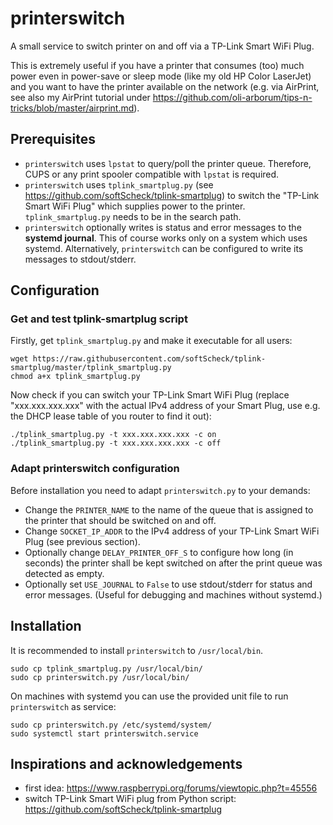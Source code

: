 # printerswitch
A small service to switch printer on and off via a TP-Link Smart WiFi Plug.

This is extremely useful if you have a printer that consumes (too) much power even in power-save or sleep mode (like my old HP Color LaserJet) and you want to have the printer available on the network (e.g. via AirPrint, see also my AirPrint tutorial under https://github.com/oli-arborum/tips-n-tricks/blob/master/airprint.md).

## Prerequisites
* `printerswitch` uses `lpstat` to query/poll the printer queue. Therefore, CUPS or any print spooler compatible with `lpstat` is required.
* `printerswitch` uses `tplink_smartplug.py` (see https://github.com/softScheck/tplink-smartplug) to switch the "TP-Link Smart WiFi Plug" which supplies power to the printer. `tplink_smartplug.py` needs to be in the search path.
* `printerswitch` optionally writes is status and error messages to the **systemd journal**. This of course works only on a system which uses systemd. Alternatively, `printerswitch` can be configured to write its messages to stdout/stderr.

## Configuration
### Get and test tplink-smartplug script
Firstly, get `tplink_smartplug.py` and make it executable for all users:
```
wget https://raw.githubusercontent.com/softScheck/tplink-smartplug/master/tplink_smartplug.py
chmod a+x tplink_smartplug.py
```
Now check if you can switch your TP-Link Smart WiFi Plug (replace "xxx.xxx.xxx.xxx" with the actual IPv4 address of your Smart Plug, use e.g. the DHCP lease table of you router to find it out):
```
./tplink_smartplug.py -t xxx.xxx.xxx.xxx -c on
./tplink_smartplug.py -t xxx.xxx.xxx.xxx -c off
```
### Adapt printerswitch configuration
Before installation you need to adapt `printerswitch.py` to your demands:
* Change the `PRINTER_NAME` to the name of the queue that is assigned to the printer that should be switched on and off.
* Change `SOCKET_IP_ADDR` to the IPv4 address of your TP-Link Smart WiFi Plug (see previous section).
* Optionally change `DELAY_PRINTER_OFF_S` to configure how long (in seconds) the printer shall be kept switched on after the print queue was detected as empty.
* Optionally set `USE_JOURNAL` to `False` to use stdout/stderr for status and error messages. (Useful for debugging and machines without systemd.)

## Installation
It is recommended to install `printerswitch` to `/usr/local/bin`.
```
sudo cp tplink_smartplug.py /usr/local/bin/
sudo cp printerswitch.py /usr/local/bin/
```
On machines with systemd you can use the provided unit file to run `printerswitch` as service:
```
sudo cp printerswitch.py /etc/systemd/system/
sudo systemctl start printerswitch.service
```
## Inspirations and acknowledgements
* first idea: https://www.raspberrypi.org/forums/viewtopic.php?t=45556
* switch TP-Link Smart WiFi plug from Python script: https://github.com/softScheck/tplink-smartplug
